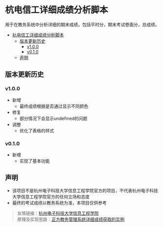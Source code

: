 # 杭电信工详细成绩分析脚本

用于在教务系统中分析详细的期末成绩，包括平时分，期末考试卷面分，总成绩。

<!-- TOC -->
* [杭电信工详细成绩分析脚本](#杭电信工详细成绩分析脚本)
  * [版本更新历史](#版本更新历史)
    * [v1.0.0](#v100)
    * [v0.1.0](#v010)
  * [声明](#声明)
<!-- TOC -->

## 版本更新历史

### v1.0.0
* 新增
  * 最终成绩根据是否通过显示不同颜色
* 修复
  * 部分情况下会显示undefined的问题
* 调整
  * 优化了表格的样式
### v0.1.0
* 新增
    * 实现了基本功能

## 声明
* 该项目不是杭州电子科技大学信息工程学院官方的项目，不代表杭州电子科技大学信息工程学院官方的任何立场和态度
* 最终的考试成绩以教务系统为准，本项目仅供参考

> 友情链接：[杭州电子科技大学信息工程学院](https://www.hziee.edu.cn/)  
> 原理及实现思路：[正方教务管理系统详细成绩获取的实例](https://chiyukiruon.com/2023/08/15/hziee-score-detail/)